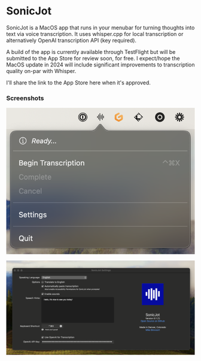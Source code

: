 # SonicJot

SonicJot is a MacOS app that runs in your menubar for turning thoughts into text via voice transcription. It uses whisper.cpp for local transcription or alternatively OpenAI transcription API (key required).

A build of the app is currently available through TestFlight but will be submitted to the App Store for review soon, for free. I expect/hope the MacOS update in 2024 will include significant improvements to transcription quality on-par with Whisper. 

I'll share the link to the App Store here when it's approved. 

### Screenshots

![SonicJot Menu](/screenshots/sonicjot-menu.png?raw=true "SonicJot Menu")

![SonicJot Settings](/screenshots/sonicjot-settings.png?raw=true "SonicJot Settings")